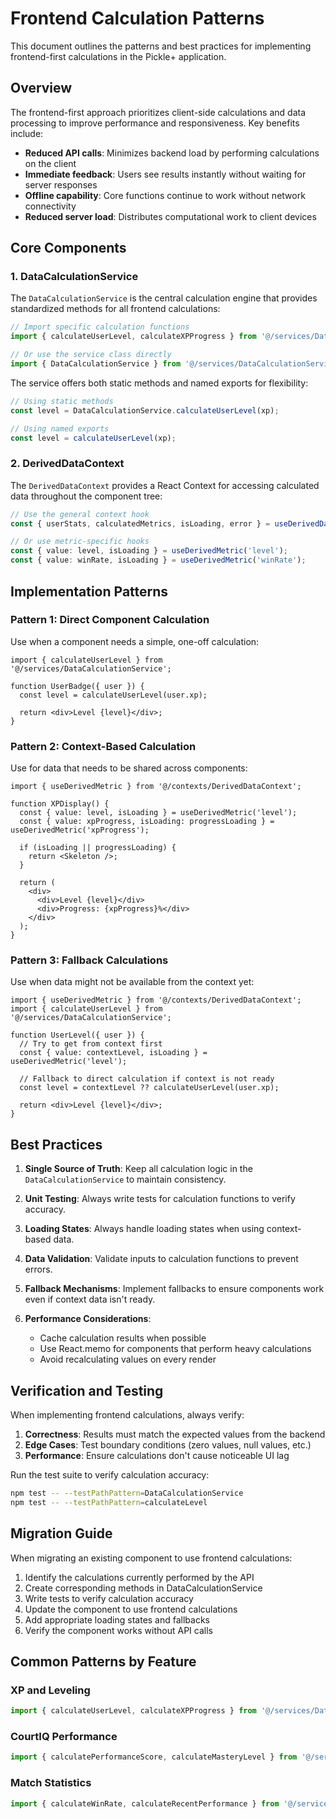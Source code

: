 # Frontend Calculation Patterns

This document outlines the patterns and best practices for implementing frontend-first calculations in the Pickle+ application.

## Overview

The frontend-first approach prioritizes client-side calculations and data processing to improve performance and responsiveness. Key benefits include:

- **Reduced API calls**: Minimizes backend load by performing calculations on the client
- **Immediate feedback**: Users see results instantly without waiting for server responses
- **Offline capability**: Core functions continue to work without network connectivity
- **Reduced server load**: Distributes computational work to client devices

## Core Components

### 1. DataCalculationService

The `DataCalculationService` is the central calculation engine that provides standardized methods for all frontend calculations:

```typescript
// Import specific calculation functions
import { calculateUserLevel, calculateXPProgress } from '@/services/DataCalculationService';

// Or use the service class directly
import { DataCalculationService } from '@/services/DataCalculationService';
```

The service offers both static methods and named exports for flexibility:

```typescript
// Using static methods
const level = DataCalculationService.calculateUserLevel(xp);

// Using named exports
const level = calculateUserLevel(xp);
```

### 2. DerivedDataContext

The `DerivedDataContext` provides a React Context for accessing calculated data throughout the component tree:

```typescript
// Use the general context hook
const { userStats, calculatedMetrics, isLoading, error } = useDerivedData();

// Or use metric-specific hooks
const { value: level, isLoading } = useDerivedMetric('level');
const { value: winRate, isLoading } = useDerivedMetric('winRate');
```

## Implementation Patterns

### Pattern 1: Direct Component Calculation

Use when a component needs a simple, one-off calculation:

```tsx
import { calculateUserLevel } from '@/services/DataCalculationService';

function UserBadge({ user }) {
  const level = calculateUserLevel(user.xp);
  
  return <div>Level {level}</div>;
}
```

### Pattern 2: Context-Based Calculation

Use for data that needs to be shared across components:

```tsx
import { useDerivedMetric } from '@/contexts/DerivedDataContext';

function XPDisplay() {
  const { value: level, isLoading } = useDerivedMetric('level');
  const { value: xpProgress, isLoading: progressLoading } = useDerivedMetric('xpProgress');
  
  if (isLoading || progressLoading) {
    return <Skeleton />;
  }
  
  return (
    <div>
      <div>Level {level}</div>
      <div>Progress: {xpProgress}%</div>
    </div>
  );
}
```

### Pattern 3: Fallback Calculations

Use when data might not be available from the context yet:

```tsx
import { useDerivedMetric } from '@/contexts/DerivedDataContext';
import { calculateUserLevel } from '@/services/DataCalculationService';

function UserLevel({ user }) {
  // Try to get from context first
  const { value: contextLevel, isLoading } = useDerivedMetric('level');
  
  // Fallback to direct calculation if context is not ready
  const level = contextLevel ?? calculateUserLevel(user.xp);
  
  return <div>Level {level}</div>;
}
```

## Best Practices

1. **Single Source of Truth**: Keep all calculation logic in the `DataCalculationService` to maintain consistency.

2. **Unit Testing**: Always write tests for calculation functions to verify accuracy.

3. **Loading States**: Always handle loading states when using context-based data.

4. **Data Validation**: Validate inputs to calculation functions to prevent errors.

5. **Fallback Mechanisms**: Implement fallbacks to ensure components work even if context data isn't ready.

6. **Performance Considerations**:
   - Cache calculation results when possible
   - Use React.memo for components that perform heavy calculations
   - Avoid recalculating values on every render

## Verification and Testing

When implementing frontend calculations, always verify:

1. **Correctness**: Results must match the expected values from the backend
2. **Edge Cases**: Test boundary conditions (zero values, null values, etc.)
3. **Performance**: Ensure calculations don't cause noticeable UI lag

Run the test suite to verify calculation accuracy:

```bash
npm test -- --testPathPattern=DataCalculationService
npm test -- --testPathPattern=calculateLevel
```

## Migration Guide

When migrating an existing component to use frontend calculations:

1. Identify the calculations currently performed by the API
2. Create corresponding methods in DataCalculationService
3. Write tests to verify calculation accuracy
4. Update the component to use frontend calculations
5. Add appropriate loading states and fallbacks
6. Verify the component works without API calls

## Common Patterns by Feature

### XP and Leveling

```typescript
import { calculateUserLevel, calculateXPProgress } from '@/services/DataCalculationService';
```

### CourtIQ Performance

```typescript
import { calculatePerformanceScore, calculateMasteryLevel } from '@/services/DataCalculationService';
```

### Match Statistics

```typescript
import { calculateWinRate, calculateRecentPerformance } from '@/services/DataCalculationService';
```